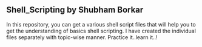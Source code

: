 ## Shell_Scripting by Shubham Borkar
In this repository, you can get a various shell script files 
that will help you to get the understanding of basics shell scripting.
I have created the individual files separately with topic-wise manner.
Practice it..learn it..!
